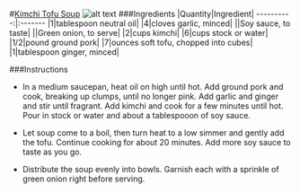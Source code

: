 #[Kimchi Tofu Soup](http://food52.com/recipes/31467-kimchi-tofu-soup)
![alt text](https://images.food52.com/T3X7QNst0KVtQAVN_NfA63-wawU=/753x502/9e429313-5e81-4290-8fd9-84ee78bb6701--unnamed-2.jpg)
###Ingredients
|Quantity|Ingredient|
----------:|:-------
|1|tablespoon neutral oil|
|4|cloves garlic, minced|
||Soy sauce, to taste|
||Green onion, to serve|
|2|cups kimchi|
|6|cups stock or water|
|1/2|pound ground pork|
|7|ounces soft tofu, chopped into cubes|
|1|tablespoon ginger, minced|

###Instructions

* In a medium saucepan, heat oil on high until hot. Add ground pork and cook, breaking up clumps, until no longer pink. Add garlic and ginger and stir until fragrant. Add kimchi and cook for a few minutes until hot. Pour in stock or water and about a tablespooon of soy sauce.

* Let soup come to a boil, then turn heat to a low simmer and gently add the tofu. Continue cooking for about 20 minutes. Add more soy sauce to taste as you go.

* Distribute the soup evenly into bowls. Garnish each with a sprinkle of green onion right before serving.